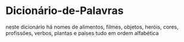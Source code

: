 # Dicionário-de-Palavras
neste dicionário há nomes de alimentos, filmes, objetos, heróis, cores, profissões, verbos, plantas e países tudo em ordem alfabética
